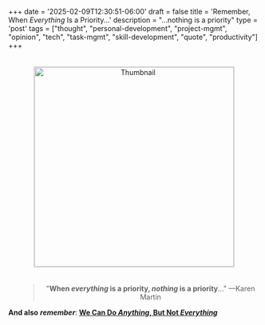 +++
date = '2025-02-09T12:30:51-06:00'
draft = false
title = 'Remember, When *Everything* Is a Priority...'
description = "...nothing is a priority"
type = 'post'
tags = ["thought", "personal-development", "project-mgmt", "opinion", "tech", "task-mgmt", "skill-development", "quote", "productivity"]
+++
<style>
    /* Basic styling for the thumbnail */
    #thumbnail {
      cursor: pointer;
      border: 1px solid #ccc;
      margin: 20px;
    }

    /* The overlay (initially hidden) */
    #overlay {
      display: none;              /* Hidden by default */
      position: fixed;           /* Stays in place */
      top: 0; left: 0;
      width: 100%; height: 100%;
      background-color: rgba(0,0,0,0.8); /* Dim overlay */
      justify-content: center;   /* Center the image horizontally */
      align-items: center;       /* Center the image vertically */
      z-index: 9999;
    }

    /* The full-size image in the overlay */
    #overlay img {
      max-width: 90%;
      max-height: 90%;
      cursor: pointer;
      box-shadow: 0 0 10px #000;
      border: 2px solid #fff;
    }
  </style>

<div align="center">
  <img 
    id="thumbnail"
    src="https://julianwest.me/Blog/posts/images/priorities.jpg" 
    alt="Thumbnail" 
    width="400"
    height="auto" 
  />
</div>

>
<div id="overlay">
    <img 
      id="fullSize" 
      src="https://julianwest.me/Blog/posts/images/priorities.jpg"" 
      alt="Full Size" 
      title="Click to close"
    />
  </div>

  <script>
    const thumbnail = document.getElementById('thumbnail');
    const overlay   = document.getElementById('overlay');
    const fullSize  = document.getElementById('fullSize');

    // When thumbnail is clicked, show overlay
    thumbnail.addEventListener('click', () => {
      overlay.style.display = 'flex';
    });

    // When full-size image (or overlay) is clicked, hide overlay
    overlay.addEventListener('click', () => {
      overlay.style.display = 'none';
    });
  </script>

<blockquote style="text-align:center; margin-left: 50px;">
 "<b>When <i>everything</i> is a priority, <i>nothing</i> is a priority</b>..." —Karen Martin
</blockquote>


**And also** _**remember**_: [**We Can Do *Anything*, But Not *Everything***](https://julianwest.me/Blog/anything-vs-everything/) 